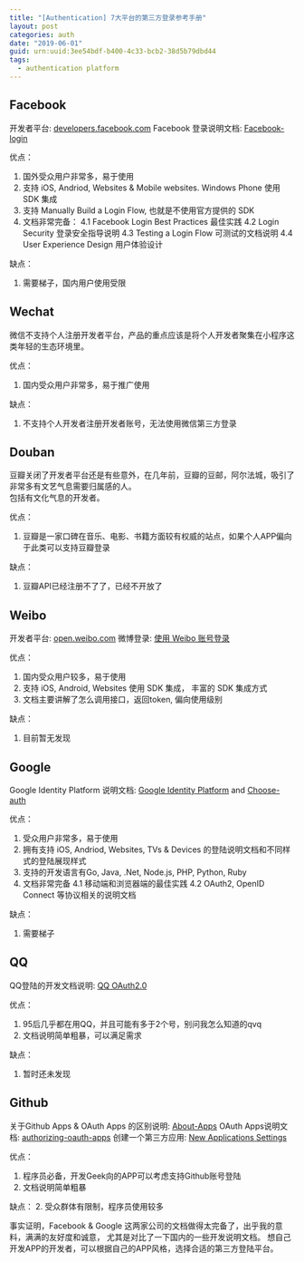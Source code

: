 ```yaml
---
title: "[Authentication] 7大平台的第三方登录参考手册"
layout: post
categories: auth
date: "2019-06-01"
guid: urn:uuid:3ee54bdf-b400-4c33-bcb2-38d5b79dbd44
tags:
  - authentication platform
---
```


## Facebook

开发者平台: [developers.facebook.com](https://developers.facebook.com/apps/)
Facebook 登录说明文档: [Facebook-login](https://developers.facebook.com/docs/facebook-login)

优点：
1. 国外受众用户非常多，易于使用
2. 支持 iOS, Andriod, Websites & Mobile websites. Windows Phone 使用 SDK 集成
3. 支持 Manually Build a Login Flow, 也就是不使用官方提供的 SDK
4. 文档非常完备：
    4.1 Facebook Login Best Practices 最佳实践
    4.2 Login Security 登录安全指导说明
    4.3 Testing a Login Flow 可测试的文档说明
    4.4 User Experience Design 用户体验设计

缺点：
1. 需要梯子，国内用户使用受限

## Wechat

微信不支持个人注册开发者平台，产品的重点应该是将个人开发者聚集在小程序这类年轻的生态环境里。  

优点：
1. 国内受众用户非常多，易于推广使用

缺点：
1. 不支持个人开发者注册开发者账号，无法使用微信第三方登录

## Douban

豆瓣关闭了开发者平台还是有些意外，在几年前，豆瓣的豆邮，阿尔法城，吸引了非常多有文艺气息需要归属感的人。  
包括有文化气息的开发者。  

优点：
1. 豆瓣是一家口碑在音乐、电影、书籍方面较有权威的站点，如果个人APP偏向于此类可以支持豆瓣登录

缺点：
1. 豆瓣API已经注册不了了，已经不开放了


## Weibo

开发者平台: [open.weibo.com](https://open.weibo.com/)
微博登录: [使用 Weibo 账号登录](https://open.weibo.com/wiki/Connect/login)

优点：
1. 国内受众用户较多，易于使用
2. 支持 iOS, Android, Websites 使用 SDK 集成， 丰富的 SDK 集成方式
3. 文档主要讲解了怎么调用接口，返回token, 偏向使用级别

缺点：
1. 目前暂无发现

## Google

Google Identity Platform 说明文档: [Google Identity Platform](https://developers.google.com/identity/) and [Choose-auth](https://developers.google.com/identity/choose-auth)

优点：
1. 受众用户非常多，易于使用
2. 拥有支持 iOS, Andriod, Websites, TVs & Devices 的登陆说明文档和不同样式的登陆展现样式
3. 支持的开发语言有Go, Java, .Net, Node.js, PHP, Python, Ruby
4. 文档非常完备
  4.1 移动端和浏览器端的最佳实践
  4.2 OAuth2, OpenID Connect 等协议相关的说明文档

缺点：
1. 需要梯子

## QQ

QQ登陆的开发文档说明: [QQ OAuth2.0](http://wiki.open.qq.com/wiki/website/%E5%87%86%E5%A4%87%E5%B7%A5%E4%BD%9C_OAuth2.0)

优点：
1. 95后几乎都在用QQ，并且可能有多于2个号，别问我怎么知道的qvq
2. 文档说明简单粗暴，可以满足需求

缺点：
1. 暂时还未发现

## Github

关于Github Apps & OAuth Apps 的区别说明: [About-Apps](https://developer.github.com/apps/about-apps/)
OAuth Apps说明文档: [authorizing-oauth-apps](https://developer.github.com/apps/building-oauth-apps/authorizing-oauth-apps/)
创建一个第三方应用: [New Applications Settings](https://github.com/settings/applications/new)

优点：
1. 程序员必备，开发Geek向的APP可以考虑支持Github账号登陆
2. 文档说明简单粗暴

缺点：
2. 受众群体有限制，程序员使用较多

事实证明，Facebook & Google 这两家公司的文档做得太完备了，出乎我的意料，满满的友好度和诚意， 尤其是对比了一下国内的一些开发说明文档。
想自己开发APP的开发者，可以根据自己的APP风格，选择合适的第三方登陆平台。
